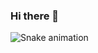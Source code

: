 ### Hi there 👋

![Snake animation](https://github.com/LauraSuzany/eagrundy/blob/output/github-contribution-grid-snake.svg)
